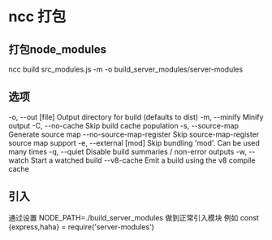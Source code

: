 # ncc 打包

## 打包node_modules

  ncc build src_modules.js -m -o build_server_modules/server-modules

## 选项

  -o, --out [file]         Output directory for build (defaults to dist)
  -m, --minify             Minify output
  -C, --no-cache           Skip build cache population
  -s, --source-map         Generate source map
  --no-source-map-register Skip source-map-register source map support
  -e, --external [mod]     Skip bundling 'mod'. Can be used many times
  -q, --quiet              Disable build summaries / non-error outputs
  -w, --watch              Start a watched build
  --v8-cache               Emit a build using the v8 compile cache

## 引入

  通过设置 NODE_PATH=./build_server_modules 做到正常引入模块
  例如 const {express,haha} = require('server-modules')
